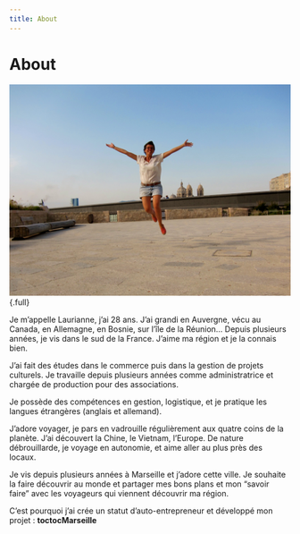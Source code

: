 ```yaml
---
title: About
---
```


# About

![](img_66261.jpg){.full}

Je m’appelle Laurianne, j’ai 28 ans. J’ai grandi en Auvergne, vécu au Canada, en Allemagne, en Bosnie, sur l’île de la Réunion... Depuis plusieurs années, je vis dans le sud de la France. J’aime ma région et je la connais bien.  

J’ai fait des études dans le commerce puis dans la gestion de projets culturels. Je travaille depuis plusieurs années comme administratrice et chargée de production pour des associations.  

Je possède des compétences en gestion, logistique, et je pratique les langues étrangères (anglais et allemand).  

J’adore voyager,  je pars en vadrouille régulièrement aux quatre coins de la planète. J’ai découvert la Chine, le Vietnam, l’Europe. De nature débrouillarde, je voyage en autonomie, et aime aller au plus près des locaux.  

Je vis depuis plusieurs années à Marseille et j’adore cette ville. Je souhaite la faire découvrir au monde et partager mes bons plans et mon “savoir faire” avec les voyageurs qui viennent découvrir ma région.  

C’est pourquoi j’ai crée un statut d’auto-entrepreneur et développé mon projet : **toctocMarseille**  
